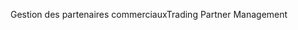 <span data-ttu-id="1e711-101">Gestion des partenaires commerciaux</span><span class="sxs-lookup"><span data-stu-id="1e711-101">Trading Partner Management</span></span>